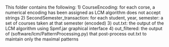 This folder contains the following:
	1) CourseEncoding: for each corse, a numerical encoding has been assigned as LCM algorithm does not accept strings
	2) SecondSemester_transaction: for each student, year, semester: a set of courses taken at that semester (encoded)
	3) out.txt: the output of the LCM algorithm using Spmf.jar graphical interface
	4) out_filtered: the output of (software/lcm/PatternProcessing.py) that post-process out.txt to maintain only the maximal patterns